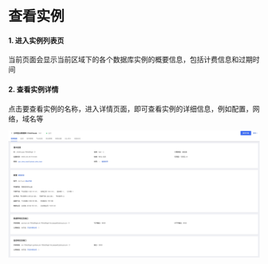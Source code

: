 # 查看实例

#### 1. 进入实例列表页

当前页面会显示当前区域下的各个数据库实例的概要信息，包括计费信息和过期时间

#### 2. 查看实例详情

点击要查看实例的名称，进入详情页面，即可查看实例的详细信息，例如配置，网络，域名等

![实例详情](../../../../../image/JCHDB/instanceDetails.jpg)
